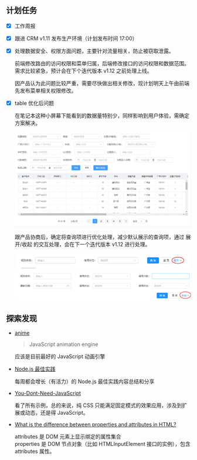 ## 计划任务

- [x] 工作周报

- [x] 跟进 CRM v1.11 发布生产环境（计划发布时间 17:00）

- [x] 处理数据安全、权限方面问题，主要针对流量相关，防止被窃取泄露。

	前端修改路由的访问权限和菜单归属，后端修改接口的访问权限和数据范围。  
	需求比较紧急，预计会在下个迭代版本 v1.12 之前处理上线。

	因产品认为此问题比较严重，需要尽快做出相关修改，现计划明天上午由前端先发布菜单相关权限修改。

- [x] table 优化后问题

	在笔记本这种小屏幕下能看到的数据量特别少，同样影响到用户体验，需确定方案解决。  

	![20190121150231](./assets/20190121150231.png)
	
	跟产品协商后，确定将查询项进行优化处理，减少默认展示的查询项，通过 展开/收起 的交互处理，会在下一个迭代版本 v1.12 进行处理。

	![20190121150720](./assets/20190121150720.png)
	![20190121150850](./assets/20190121150850.png)

## 探索发现

- [anime](https://github.com/juliangarnier/anime/)

	> JavaScript animation engine

	应该是目前最好的 JavaScript 动画引擎

- [Node.js 最佳实践](https://github.com/i0natan/nodebestpractices/blob/master/README.chinese.md)

	每周都会增长（有活力）的 Node.js 最佳实践内容总结和分享

- [You-Dont-Need-JavaScript](https://github.com/you-dont-need/You-Dont-Need-JavaScript)

	看了所有示例，总的来说，纯 CSS 只能满足固定模式的效果应用，涉及到扩展或动态，还是得 JavaScript。

- [What is the difference between properties and attributes in HTML?](https://stackoverflow.com/questions/6003819/what-is-the-difference-between-properties-and-attributes-in-html)

	attributes 是 DOM 元素上显示绑定的属性集合  
	properties 是 DOM 节点对象（比如 HTMLInputElement 接口的实例），包含 attributes 属性。


